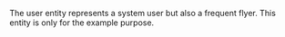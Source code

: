 The user entity represents a system user but also a frequent flyer. This entity is only for the example purpose.